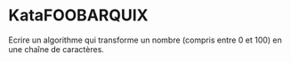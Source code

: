 # KataFOOBARQUIX
Ecrire un algorithme qui transforme un nombre (compris entre 0 et 100) en une chaîne de caractères.
